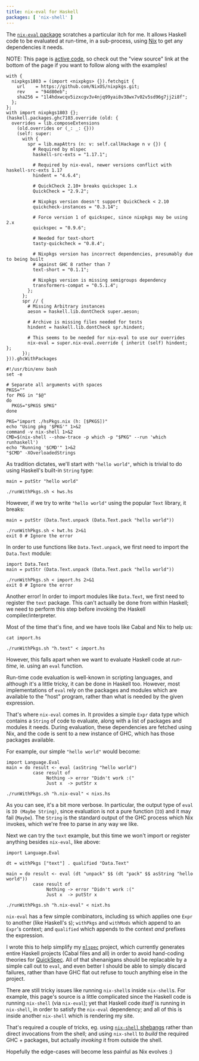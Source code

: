 ```yaml
---
title: nix-eval for Haskell
packages: [ 'nix-shell' ]
---
```


The [`nix-eval` package](https://hackage.haskell.org/package/nix-eval) scratches
a particular itch for me. It allows Haskell code to be evaluated at run-time, in
a sub-process, using [Nix](http://nixos.org/nix) to get any dependencies it
needs.

NOTE: This page is [active code](/projects/activecode/), so check out the "view
source" link at the bottom of the page if you want to follow along with the
examples!

```{pipe="cat > hsPkgs.nix"}
with {
  nixpkgs1803 = (import <nixpkgs> {}).fetchgit {
    url    = https://github.com/NixOS/nixpkgs.git;
    rev    = "94d80eb";
    sha256 = "1l4hdxwcqv5izxcgv3v4njq99yai8v38wx7v02v5sd96g7jj2i8f";
  };
};
with import nixpkgs1803 {};
(haskell.packages.ghc7103.override (old: {
  overrides = lib.composeExtensions
    (old.overrides or (_: _: {}))
    (self: super:
      with {
        spr = lib.mapAttrs (n: v: self.callHackage n v {}) {
          # Required by mlspec
          haskell-src-exts = "1.17.1";

          # Required by nix-eval, newer versions conflict with haskell-src-exts 1.17
          hindent = "4.6.4";

          # QuickCheck 2.10+ breaks quickspec 1.x
          QuickCheck = "2.9.2";

          # Nixpkgs version doesn't support QuickCheck < 2.10
          quickcheck-instances = "0.3.14";

          # Force version 1 of quickspec, since nixpkgs may be using 2.x
          quickspec = "0.9.6";

          # Needed for text-short
          tasty-quickcheck = "0.8.4";

          # Nixpkgs version has incorrect dependencies, presumably due to being built
          # against GHC 8 rather than 7
          text-short = "0.1.1";

          # Nixpkgs version is missing semigroups dependency
          transformers-compat = "0.5.1.4";
        };
      };
      spr // {
        # Missing Arbitrary instances
        aeson = haskell.lib.dontCheck super.aeson;

        # Archive is missing files needed for tests
        hindent = haskell.lib.dontCheck spr.hindent;

        # This seems to be needed for nix-eval to use our overrides
        nix-eval = super.nix-eval.override { inherit (self) hindent; };
      });
})).ghcWithPackages
```

```{pipe="cat > runWithPkgs.sh && chmod +x runWithPkgs.sh"}
#!/usr/bin/env bash
set -e

# Separate all arguments with spaces
PKGS=""
for PKG in "$@"
do
  PKGS="$PKGS $PKG"
done

PKG="import ./hsPkgs.nix (h: [$PKGS])"
echo "Using pkg '$PKG'" 1>&2
command -v nix-shell 1>&2
CMD=$(nix-shell --show-trace -p which -p "$PKG" --run 'which runhaskell')
echo "Running '$CMD'" 1>&2
"$CMD" -XOverloadedStrings
```

As tradition dictates, we'll start with `"hello world"`, which is trivial to do
using Haskell's built-in `String` type:

```{.haskell pipe="tee hws.hs"}
main = putStr "hello world"
```

```{.haskell pipe="sh"}
./runWithPkgs.sh < hws.hs
```

However, if we try to write `"hello world"` using the popular `Text` library, it
breaks:

```{.haskell pipe="tee hwt.hs"}
main = putStr (Data.Text.unpack (Data.Text.pack "hello world"))
```

```{pipe="sh"}
./runWithPkgs.sh < hwt.hs 2>&1
exit 0 # Ignore the error
```

In order to use functions like `Data.Text.unpack`, we first need to import the
`Data.Text` module:

```{.haskell pipe="tee import.hs"}
import Data.Text
main = putStr (Data.Text.unpack (Data.Text.pack "hello world"))
```

```{pipe="sh"}
./runWithPkgs.sh < import.hs 2>&1
exit 0 # Ignore the error
```

Another error! In order to import modules like `Data.Text`, we first need to
register the `text` package. This can't actually be done from within Haskell; we
need to perform this step before invoking the Haskell compiler/interpreter.

Most of the time that's fine, and we have tools like Cabal and Nix to help us:

```{.haskell pipe="sh"}
cat import.hs
```

```{.haskell pipe="sh"}
./runWithPkgs.sh "h.text" < import.hs
```

However, this falls apart when we want to evaluate Haskell code at *run-time*,
ie. using an `eval` function.

Run-time code evaluation is well-known in scripting languages, and although it's
a little tricky, it can be done in Haskell too. However, most implementations of
`eval` rely on the packages and modules which are available to the "host"
program, rather than what is needed by the given expression.

That's where `nix-eval` comes in. It provides a simple `Expr` data type which
contains a `String` of code to evaluate, along with a list of packages and
modules it needs. During evaluation, these dependencies are fetched using Nix,
and the code is sent to a new instance of GHC, which has those packages
available.

For example, our simple `"hello world"` would become:

```{.haskell pipe="tee nixs.hs"}
import Language.Eval
main = do result <- eval (asString "hello world")
          case result of
               Nothing -> error "Didn't work :("
               Just x  -> putStr x
```

```{.haskell pipe="sh"}
./runWithPkgs.sh "h.nix-eval" < nixs.hs
```

As you can see, it's a bit more verbose. In particular, the output type of
`eval` is `IO (Maybe String)`, since evaluation is not a pure function (`IO`)
and it may fail (`Maybe`). The `String` is the standard output of the GHC
process which Nix invokes, which we're free to parse in any way we like.

Next we can try the `text` example, but this time we won't import or register
anything besides `nix-eval`, like above:

```{.haskell pipe="tee nixt.hs"}
import Language.Eval

dt = withPkgs ["text"] . qualified "Data.Text"

main = do result <- eval (dt "unpack" $$ (dt "pack" $$ asString "hello world"))
          case result of
               Nothing -> error "Didn't work :("
               Just x  -> putStr x
```

```{.haskell pipe="sh"}
./runWithPkgs.sh "h.nix-eval" < nixt.hs
```

`nix-eval` has a few simple combinators, including `$$` which applies one `Expr`
to another (like Haskell's `$`); `withPkgs` and `withMods` which append to an
`Expr`'s context; and `qualified` which appends to the context *and* prefixes
the expression.

I wrote this to help simplify my [`mlspec`](/git/mlspec/)
project, which currently generates entire Haskell projects (Cabal files and all)
in order to avoid hand-coding theories for
[QuickSpec](https://hackage.haskell.org/package/quickspec). All of that
shenanigans should be replacable by a simple call out to `eval`, and even better
I should be able to simply discard failures, rather than have GHC flat out
refuse to touch anything else in the project.

There are still tricky issues like running `nix-shell`s inside `nix-shell`s. For
example, this page's source is a little complicated since the Haskell code is
running `nix-shell` (via `nix-eval`); yet that Haskell code *itself* is running
in `nix-shell`, in order to satisfy the `nix-eval` dependency; and all of this
is inside another `nix-shell` which is rendering my site.

That's required a couple of tricks, eg. using
[`nix-shell` shebangs](/projects/nixos/nix_shell_shebangs.html) rather than direct
invocations from the shell; and using `nix-shell` to *build* the required GHC +
packages, but actually *invoking* it from outside the shell.

Hopefully the edge-cases will become less painful as Nix evolves :)
